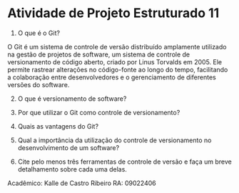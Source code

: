 
# Atividade de Projeto Estruturado 11

1. O que é o Git?

O Git é um sistema de controle de versão distribuído amplamente utilizado na gestão de projetos de software, um sistema de controle de versionamento de código aberto, criado por Linus Torvalds em 2005. Ele permite rastrear alterações no código-fonte ao longo do tempo, facilitando a colaboração entre desenvolvedores e o gerenciamento de diferentes versões do software. 

2. O que é versionamento de software?


3. Por que utilizar o Git como controle de versionamento?


4. Quais as vantagens do Git?


5. Qual a importância da utilização do controle de versionamento no desenvolvimento de um software?


6. Cite pelo menos três ferramentas de controle de versão e faça um breve detalhamento sobre cada uma delas.

Acadêmico: Kalle de Castro Ribeiro
RA: 09022406
